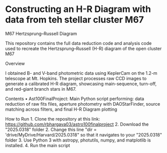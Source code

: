 # Constructing an H-R Diagram with data from teh stellar cluster M67

M67 Hertzsprung–Russell Diagram

This repository contains the full data reduction code and analysis code used to recreate the Hertzsprung–Russell (H-R) diagram of the open cluster M67

Overview

I obtained B- and V-band photometric data using KeplerCam on the 1.2-m telescope at Mt. Hopkins. The project processes raw CCD images to generate a calibrated H-R diagram, showcasing main-sequence, turn-off, and red-giant branch stars in M67.

Contents
	• Ast100FinalProject: Main Python script performing: data reduction of raw fits files, aperture photometry with DAOStarFinder, source matching across filters, and final H-R Diagram plotting

How to Run
	1.	Clone the repository at this link: https://github.com/rbhargava03/astro100finalproject
 	2.	Download the "2025.0318" folder
 	2.	Change this line "dir = 'drive/MyDrive/Harvard/2025.0318" so that it navigates to your "2025.0318" folder
	3. 	Use Python 3 with astropy, photutils, numpy, and matplotlib is installed.
	4.	Run the main script

